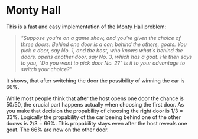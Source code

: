 # Monty Hall
This is a fast and easy implementation of the [Monty Hall](https://en.wikipedia.org/wiki/Monty_Hall_problem) problem:

>*"Suppose you're on a game show, and you're given the choice of three doors: Behind one door is a car; behind the others, goats. You pick a door, say No. 1, and the host, who knows what's behind the doors, opens another door, say No. 3, which has a goat. He then says to you, "Do you want to pick door No. 2?" Is it to your advantage to switch your choice?"*

It shows, that after switching the door the possibility of winning the car is 66%.

While most people think that after the host opens one door the chance is 50/50, the crucial part happens actually when choosing the first door. As you make that decision the propability of choosing the right door is 1/3 = 33%. Logically the propability of the car beeing behind one of the other doows is 2/3 = 66%. This propability stays even after the host reveals one goat. The 66% are now on the other door.
